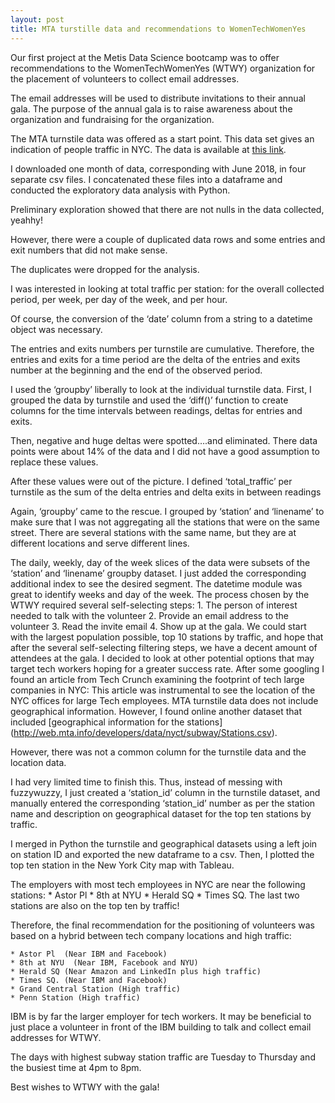 ```yaml
---
layout: post
title: MTA turstille data and recommendations to WomenTechWomenYes
---
```


Our first project at the Metis Data Science bootcamp was to offer recommendations to the WomenTechWomenYes (WTWY) organization for the placement of volunteers to collect email addresses.    

The email addresses will be used to distribute invitations to their annual gala. The purpose of the annual gala is to raise awareness about the organization and fundraising for the organization.

The MTA turnstile data was offered as a start point. This data set gives an indication of people traffic in NYC.  The data is available at [this link](http://web.mta.info/developers/turnstile.html).

I downloaded one month of data, corresponding with June 2018, in four separate csv files. I concatenated these files into a dataframe and conducted the exploratory data analysis with Python.

Preliminary exploration showed that there are not nulls in the data collected, yeahhy!

However, there were a couple of duplicated data rows and some entries and exit numbers that did not make sense.

The duplicates were dropped for the analysis.

I was interested in looking at total traffic per station: for the overall collected period, per week,  per day of the week, and per hour. 

Of course, the conversion of the ‘date’ column from a string to a datetime object was necessary.

The entries and exits numbers per turnstile are cumulative. Therefore, the entries and exits for a time period are the delta of the entries and exits number at the beginning and the end of the observed period.

I used the ‘groupby’ liberally to look at the individual turnstile data.  First, I grouped the data by turnstile and used the ‘diff()’ function to create columns for the time intervals between readings, deltas for entries and exits.

Then, negative and huge deltas were spotted….and eliminated. There data points were about 14% of the data and I did not have a good assumption to replace these values.

After these values were out of the picture. I defined ‘total_traffic’ per turnstile as the sum of the delta entries and delta exits in between readings

Again, ‘groupby’ came to the rescue. I grouped by ‘station’ and ‘linename’ to make sure that I was not aggregating all the stations that were on the same street. There are several stations with the same name, but they are at different locations and serve different lines.

The daily, weekly, day of the week slices of the data were subsets of the ‘station’ and ‘linename’ groupby dataset. I just added the corresponding additional index to see the desired segment.
The datetime module was great to identify weeks and day of the week.
The process chosen by the WTWY required several self-selecting steps:
	1. The person of interest needed to talk with the volunteer
	2. Provide an email address to the volunteer
	3. Read the invite email
	4. Show up at the gala.
We could start with the largest population possible, top 10 stations by traffic, and hope that after the several self-selecting filtering steps, we have a decent amount of attendees at the gala.
I decided to look at other potential options that may target tech workers hoping for a greater success rate.
After some googling I found an article from Tech Crunch examining the footprint of tech large companies in NYC: 
This article was instrumental to see the location of the NYC offices for large Tech employees.
MTA turnstile data does not include geographical information. However, I found online another dataset that included [geographical information for the stations] (http://web.mta.info/developers/data/nyct/subway/Stations.csv).

However, there was not a common column for the turnstile data and the location data.

I had very limited time to finish this. Thus, instead of messing with fuzzywuzzy, I just created a ‘station_id’ column in the turnstile dataset, and manually entered the corresponding ‘station_id’ number as per the station name and description on geographical dataset for the top ten stations by traffic.

I merged in Python the turnstile and geographical datasets using a left join on station ID and exported the new dataframe to a csv. Then, I plotted the top ten station in the New York City map with Tableau.

The employers with most tech employees in NYC are near the following stations:
	* Astor Pl 
	* 8th at NYU
	* Herald SQ
	* Times SQ.
The last two stations are also on the top ten by traffic!

Therefore, the final recommendation for the positioning of volunteers was based on a hybrid between tech company locations and high traffic:

	* Astor Pl  (Near IBM and Facebook)
	* 8th at NYU  (Near IBM, Facebook and NYU)
	* Herald SQ (Near Amazon and LinkedIn plus high traffic) 
	* Times SQ. (Near IBM and Facebook)
	* Grand Central Station (High traffic)
	* Penn Station (High traffic)

IBM is by far the larger employer for tech workers. It may be beneficial to just place a volunteer in front of the IBM building to talk and collect email addresses for WTWY.

The days with highest subway station traffic are Tuesday to Thursday and the busiest time at 4pm to 8pm.

Best wishes to WTWY with the gala!


